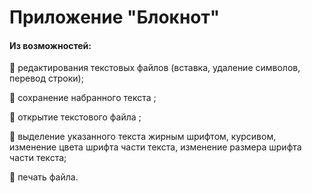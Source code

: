 # Приложение "Блокнот"
#### Из возможностей:
:frog: редактирования текстовых файлов (вставка, удаление символов, перевод
строки);  
  
:frog: сохранение набранного текста ;  
  
:frog: открытие текстового файла ;  
  
:frog: выделение указанного текста жирным шрифтом, курсивом, изменение
цвета шрифта части текста, изменение размера шрифта части текста;  
  
:frog: печать файла.  

